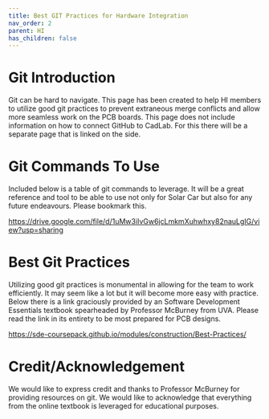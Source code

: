 ```yaml
---
title: Best GIT Practices for Hardware Integration
nav_order: 2
parent: HI
has_children: false
---
```

#  Git Introduction


Git can be hard to navigate. This page has been created to help HI members to utilize good git practices to prevent extraneous merge conflicts and allow more seamless work on the PCB boards. This page does not include information on how to connect GitHub to CadLab. For this there will be a separate page that is linked on the side.


# Git Commands To Use
Included below is a table of git commands to leverage. It will be a great reference and tool to be able to use not only for Solar Car but also for any future endeavours. Please bookmark this.

https://drive.google.com/file/d/1uMw3iIvGw6jcLmkmXuhwhxy82nauLgIG/view?usp=sharing


# Best Git Practices


Utilizing good git practices is monumental in allowing for the team to work efficiently. It may seem like a lot but it will become more easy with practice. Below there is a link graciously provided by an Software Development Essentials textbook spearheaded by Professor McBurney from UVA. Please read the link in its entirety to be most prepared for PCB designs.


https://sde-coursepack.github.io/modules/construction/Best-Practices/




# Credit/Acknowledgement


We would like to express credit and thanks to Professor McBurney for providing resources on git. We would like to acknowledge that everything from the online textbook is leveraged for educational purposes.

